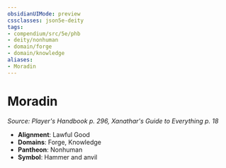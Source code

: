 ```yaml
---
obsidianUIMode: preview
cssclasses: json5e-deity
tags:
- compendium/src/5e/phb
- deity/nonhuman
- domain/forge
- domain/knowledge
aliases: 
- Moradin
---
```

# Moradin
*Source: Player's Handbook p. 296, Xanathar's Guide to Everything p. 18* 

- **Alignment**: Lawful Good
- **Domains**: Forge, Knowledge
- **Pantheon**: Nonhuman
- **Symbol**: Hammer and anvil
